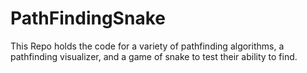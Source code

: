# PathFindingSnake
This Repo holds the code for a variety of pathfinding algorithms, a pathfinding visualizer, and a game of snake to test their ability to find.
